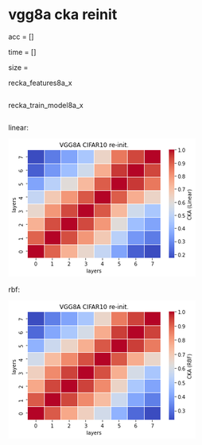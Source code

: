 # vgg8a cka reinit
acc = []

time = []

size = 

recka_features8a_x
```

```

recka_train_model8a_x
```

```

linear:

![recka11alinear](recka8alinear.png)

rbf:

![recka11arbf](recka8arbf.png)
